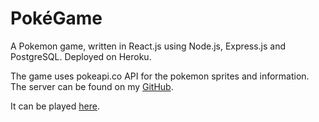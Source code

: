 # PokéGame

A Pokemon game, written in React.js using Node.js, Express.js and PostgreSQL. Deployed on Heroku.

The game uses pokeapi.co API for the pokemon sprites and information. The server can be found on my [GitHub](https://github.com/HendersonTyler/PokeServer).

It can be played [here](https://poke-game.herokuapp.com/).
